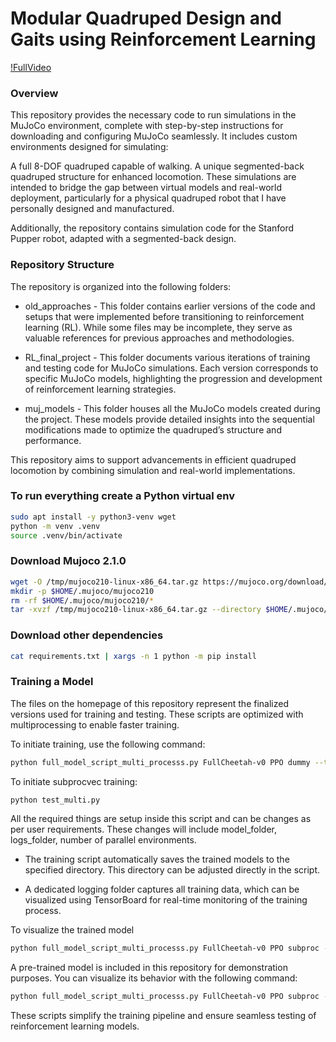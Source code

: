 # Modular Quadruped Design and Gaits using Reinforcement Learning

[!FullVideo](https://github.com/user-attachments/assets/1647cfa6-b17c-4e3b-9640-11730cc4647b)

### Overview
This repository provides the necessary code to run simulations in the MuJoCo environment, complete with step-by-step instructions for downloading and configuring MuJoCo seamlessly. It includes custom environments designed for simulating:

A full 8-DOF quadruped capable of walking.
A unique segmented-back quadruped structure for enhanced locomotion.
These simulations are intended to bridge the gap between virtual models and real-world deployment, particularly for a physical quadruped robot that I have personally designed and manufactured.

Additionally, the repository contains simulation code for the Stanford Pupper robot, adapted with a segmented-back design.


### Repository Structure
The repository is organized into the following folders:

- old_approaches - This folder contains earlier versions of the code and setups that were implemented before transitioning to reinforcement learning (RL). While some files may be incomplete, they serve as valuable references for previous approaches and methodologies.

- RL_final_project - This folder documents various iterations of training and testing code for MuJoCo simulations. Each version corresponds to specific MuJoCo models, highlighting the progression and development of reinforcement learning strategies.

- muj_models - This folder houses all the MuJoCo models created during the project. These models provide detailed insights into the sequential modifications made to optimize the quadruped’s structure and performance.

This repository aims to support advancements in efficient quadruped locomotion by combining simulation and real-world implementations.

### To run everything create a Python virtual env
```bash
sudo apt install -y python3-venv wget
python -m venv .venv
source .venv/bin/activate
```

### Download Mujoco 2.1.0
```bash
wget -O /tmp/mujoco210-linux-x86_64.tar.gz https://mujoco.org/download/mujoco210-linux-x86_64.tar.gz
mkdir -p $HOME/.mujoco/mujoco210
rm -rf $HOME/.mujoco/mujoco210/*
tar -xvzf /tmp/mujoco210-linux-x86_64.tar.gz --directory $HOME/.mujoco/mujoco210 --verbose
```
### Download other dependencies
```bash
cat requirements.txt | xargs -n 1 python -m pip install
```
### Training a Model

The files on the homepage of this repository represent the finalized versions used for training and testing. These scripts are optimized with multiprocessing to enable faster training.

To initiate training, use the following command:
```bash
python full_model_script_multi_processs.py FullCheetah-v0 PPO dummy --train --fname *model_name*
```

To initiate subprocvec training:
``` bash
python test_multi.py
```
All the required things are setup inside this script and can be changes as per user requirements. These changes will include model_folder, logs_folder, number of parallel environments.

- The training script automatically saves the trained models to the specified directory. This directory can be adjusted directly in the script.

- A dedicated logging folder captures all training data, which can be visualized using TensorBoard for real-time monitoring of the training process.

To visualize the trained model
```bash
python full_model_script_multi_processs.py FullCheetah-v0 PPO subproc --test *model_name*
```

A pre-trained model is included in this repository for demonstration purposes. You can visualize its behavior with the following command:
``` bash
python full_model_script_multi_processs.py FullCheetah-v0 PPO subproc --test RL_final_project/working_3D_subproc_1_link.PPO
```

These scripts simplify the training pipeline and ensure seamless testing of reinforcement learning models.

